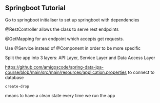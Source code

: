 ## Springboot Tutorial

Go to springboot initialiser to set up springboot with dependencies

@RestController allows the class to serve rest endpoints

@GetMapping for an endpoint which accepts get requests.

Use @Service instead of @Component in order to be more specific

Split the app into 3 layers: API Layer, Service Layer and Data Access Layer

https://github.com/amigoscode/spring-data-jpa-course/blob/main/src/main/resources/application.properties to connect to database

```
create-drop
```

means to have a clean state every time we run the app

